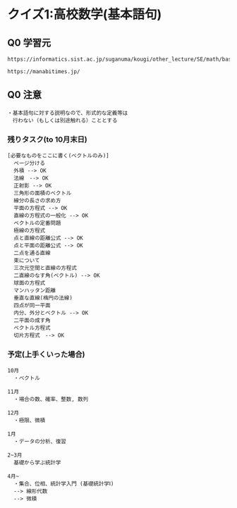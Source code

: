 # クイズ1:高校数学(基本語句)

## Q0 学習元

```text
https://informatics.sist.ac.jp/suganuma/kougi/other_lecture/SE/math/basic/basic.htm#number_complexC

https://manabitimes.jp/
```

## Q0 注意

```text
・基本語句に対する説明なので、形式的な定義等は
　行わない（もしくは別途触れる）こととする
```


### 残りタスク(to 10月末日)

```text
[必要なものをここに書く(ベクトルのみ)]
  ページ分ける
  外積 --> OK
  法線　--> OK
  正射影 --> OK
  三角形の面積のベクトル
  線分の長さの求め方
  平面の方程式 --> OK
  直線の方程式の一般化 --> OK
  ベクトルの定番問題
  極線の方程式
  点と直線の距離公式 --> OK
  点と平面の距離公式 --> OK
  二点を通る直線
  束について
  三次元空間と直線の方程式
  二直線のなす角(ベクトル) --> OK
  球面の方程式
  マンハッタン距離
  垂直な直線(楕円の法線)
  四点が同一平面
  内分、外分とベクトル --> OK
  二平面の成す角
  ベクトル方程式
  切片方程式　--> OK
```

### 予定(上手くいった場合)

```text
10月
  ・ベクトル

11月
  ・場合の数、確率、整数, 数列

12月
  ・極限、微積

1月
  ・データの分析、復習

2~3月
  基礎から学ぶ統計学

4月~
  ・集合、位相、統計学入門 (基礎統計学Ⅰ) 
  --> 線形代数
  --> 微積
```
